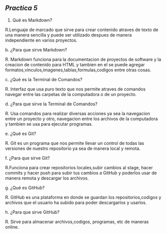 ## _Practica 5_

1. Qué es Markdown?

R.Lenguaje de marcado que sirve para crear contenido atraves de texto de una manera sencilla y puede ser utilizado despues de manera independiente en varios proyectos.

b.      ¿Para que sirve Markdown?

R.  Markdown funciona para la documentacion de proyectos de software y la creacion de contenido para HTML y tambien en el se puede agregar formatos,vinculos,imagenes,tablas,formulas,codigos entre otras cosas.

c.      ¿Qué es la Terminal de Comandos?

R. Interfaz que usa puro texto que nos permite atraves de comandos navegar entre las carpetas de la computadora o de un proyecto.

d.      ¿Para que sirve la Terminal de Comandos?

R. Usa comandos para realizar diversas acciones ya sea la navegacion entre un proyecto y otro, navegacion entre los archivos de la computadora y tambien se usa para ejecutar programas.

e.      ¿Qué es Git?

R. Git es un programa que nos permite llevar un control de todas las versiones de nuestro repositorio ya sea de manera local y remota.

f.       ¿Para que sirve Git?

R.Funciona para crear repositorios locales,subir cambios al stage, hacer commits y hacer push para subir tus cambios a GitHub y poderlos usar de manera remota y descargar los archivos.

g.      ¿Qué es GitHub?

R. GitHub es una plataforma en donde se guardan los repositorios,codigos y archivos que el usuario ha subido para poder descargarlos y usarlos.

h.      ¿Para que sirve GitHub?

R. Sirve para almacenar archivos,codigos, programas, etc de maneras online.